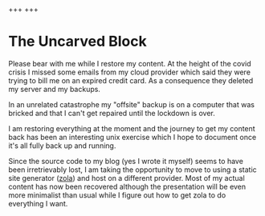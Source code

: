 +++
+++

# The Uncarved Block

Please bear with me while I restore my content. At the height of the covid
crisis I missed some emails from my cloud provider which said they were trying
to bill me on an expired credit card.  As a consequence they deleted my server
and my backups.

In an unrelated catastrophe my "offsite" backup is on a computer that was bricked
and that I can't get repaired until the lockdown is over.

I am restoring everything at the moment and the journey to get my content back
has been an interesting unix exercise which I hope to document once it's all
fully back up and running.

Since the source code to my blog (yes I wrote it myself) seems to have been
irretrievably lost, I am taking the opportunity to move to using a static site
generator ([zola](https://www.getzola.org)) and host on a different provider.
Most of my actual content has now been recovered although the presentation will
be even more minimalist than usual while I figure out how to get zola to do
everything I want.

